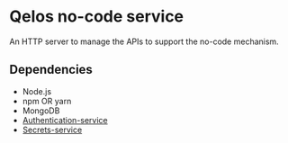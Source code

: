 # Qelos no-code service

An HTTP server to manage the APIs to support the no-code mechanism.

## Dependencies
- Node.js
- npm OR yarn
- MongoDB
- [Authentication-service](../auth)
- [Secrets-service](../secrets)